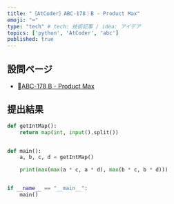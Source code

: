 ```yaml
---
title: "［AtCoder］ABC-178｜B - Product Max"
emoji: "⌨️"
type: "tech" # tech: 技術記事 / idea: アイデア
topics: ['python', 'AtCoder', 'abc']
published: true
---
```


## 設問ページ

- 🔗[ABC-178 B - Product Max](https://atcoder.jp/contests/abc178/tasks/abc178_b)

## 提出結果

```python
def getIntMap():
    return map(int, input().split())


def main():
    a, b, c, d = getIntMap()

    print(max(max(a * c, a * d), max(b * c, b * d)))


if __name__ == "__main__":
    main()
```
